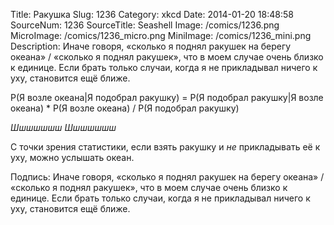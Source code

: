 Title: Ракушка 
Slug: 1236 
Category: xkcd 
Date: 2014-01-20 18:48:58 
SourceNum: 1236 
SourceTitle: Seashell 
Image: /comics/1236.png 
MicroImage: /comics/1236_micro.png 
MiniImage: /comics/1236_mini.png 
Description: Иначе говоря, «сколько я поднял ракушек на берегу океана» / «сколько я поднял ракушек», что в моем случае очень близко к единице. Если брать только случаи, когда я не прикладывал ничего к уху, становится ещё ближе. 

P(Я возле океана|Я подобрал ракушку) = P(Я подобрал ракушку|Я возле океана) * P(Я возле океана) / P(Я подобрал ракушку)

*Шшшшшшш*
*Шшшшшшш*

С точки зрения статистики, если взять ракушку и _не_ прикладывать её к уху, можно услышать океан.

Подпись: Иначе говоря, «сколько я поднял ракушек на берегу океана» / «сколько я поднял ракушек», что в моем случае очень близко к единице. Если брать только случаи, когда я не прикладывал ничего к уху, становится ещё ближе.